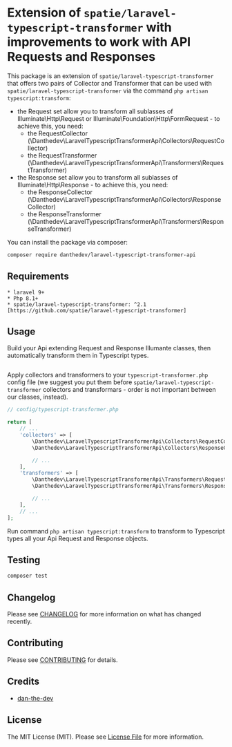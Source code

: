 # Extension of `spatie/laravel-typescript-transformer` with improvements to work with API Requests and Responses

This package is an extension of `spatie/laravel-typescript-transformer` that offers two pairs of Collector and Transformer
that can be used with `spatie/laravel-typescript-transformer` via the command `php artisan typescript:transform`:
- the Request set allow you to transform all sublasses of Illuminate\Http\Request or Illuminate\Foundation\Http\FormRequest - to achieve this, you need:
    - the RequestCollector (\Danthedev\LaravelTypescriptTransformerApi\Collectors\RequestCollector)
    - the RequestTransformer (\Danthedev\LaravelTypescriptTransformerApi\Transformers\RequestTransformer)
- the Response set allow you to transform all sublasses of Illuminate\Http\Response - to achieve this, you need:
    - the ResponseCollector (\Danthedev\LaravelTypescriptTransformerApi\Collectors\ResponseCollector)
    - the ResponseTransformer (\Danthedev\LaravelTypescriptTransformerApi\Transformers\ResponseTransformer)

You can install the package via composer:

```bash
composer require danthedev/laravel-typescript-transformer-api
```

## Requirements

    * laravel 9+
    * Php 8.1+
    * spatie/laravel-typescript-transformer: ^2.1 [https://github.com/spatie/laravel-typescript-transformer]

## Usage

Build your Api extending Request and Response Illumante classes, then automatically transform them in Typescript types.

```php

```

Apply collectors and transformers to your `typescript-transformer.php` config file
(we suggest you put them before `spatie/laravel-typescript-transformer` collectors and transformars - order is not important between our classes, instead).

```php
// config/typescript-transformer.php

return [
    // ...
    'collectors' => [
        \Danthedev\LaravelTypescriptTransformerApi\Collectors\RequestCollector::class,
        \Danthedev\LaravelTypescriptTransformerApi\Collectors\ResponseCollector::class,

        // ...
    ],
    'transformers' => [
        \Danthedev\LaravelTypescriptTransformerApi\Transformers\RequestTransformer::class,
        \Danthedev\LaravelTypescriptTransformerApi\Transformers\ResponseTransformer::class,

        // ...
    ],
    // ...
];
```

Run command `php artisan typescript:transform` to transform to Typescript types all your Api Request and Response objects.

## Testing

```bash
composer test
```

## Changelog

Please see [CHANGELOG](CHANGELOG.md) for more information on what has changed recently.

## Contributing

Please see [CONTRIBUTING](CONTRIBUTING.md) for details.

## Credits

- [dan-the-dev](https://github.com/dan-the-dev)

## License

The MIT License (MIT). Please see [License File](LICENSE.md) for more information.
